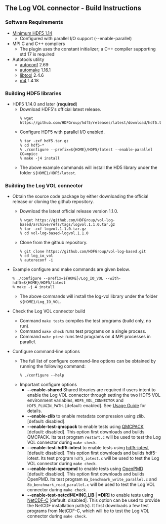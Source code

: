 ## The Log VOL connector - Build Instructions

### Software Requirements
* [Minimum HDF5 1.14](https://github.com/HDFGroup/hdf5/releases/latest/download/hdf5.tar.gz)
  + Configured with parallel I/O support (--enable-parallel)
* MPI C and C++ compilers
  + The plugin uses the constant initializer; a C++ compiler supporting std 17 is required
* Autotools utility
  + [autoconf](https://www.gnu.org/software/autoconf/) 2.69
  + [automake](https://www.gnu.org/software/automake/) 1.16.1
  + [libtool](https://www.gnu.org/software/libtool/) 2.4.6
  + [m4](https://www.gnu.org/software/m4/) 1.4.18

### Building HDF5 libraries
* HDF5 1.14.0 and later (**required**)
  + Download HDF5's official latest release.
    ```
    % wget https://github.com/HDFGroup/hdf5/releases/latest/download/hdf5.tar.gz
    ```
  + Configure HDF5 with parallel I/O enabled.
    ```
    % tar -zxf hdf5.tar.gz
    % cd hdf5-*
    % ./configure --prefix=${HOME}/HDF5/latest --enable-parallel CC=mpicc
    % make -j4 install
    ```
  + The above example commands will install the HD5 library under the folder
    `${HOME}/HDF5/latest`.

### Building the Log VOL connector
* Obtain the source code package by either downloading the official release or
  cloning the github repository.
  + Download the latest official release version 1.1.0.
    ```
    % wget https://github.com/HDFGroup/vol-log-based/archive/refs/tags/logvol.1.1.0.tar.gz
    % tar -zxf logvol.1.1.0.tar.gz
    % cd vol-log-based-logvol.1.1.0
    ```
  + Clone from the github repository.
    ```
    % git clone https://github.com/HDFGroup/vol-log-based.git
    % cd log_io_vol
    % autoreconf -i
    ```
* Example configure and make commands are given below.
  ```
  % ./configure --prefix=${HOME}/Log_IO_VOL --with-hdf5=${HOME}/HDF5/latest
  % make -j 4 install
  ```
  + The above commands will install the log-vol library under the folder `${HOME}/Log_IO_VOL`.

* Check the Log VOL connector build
  + Command `make tests` compiles the test programs (build only, no run).
  + Command `make check` runs test programs on a single process.
  + Command `make ptest` runs test programs on 4 MPI processes in parallel.

* Configure command-line options
  + The full list of configure command-line options can be obtained by running
    the following command:
    ```
    % ./configure --help
    ```
  + Important configure options
    + **--enable-shared** Shared libraries are required if users intent to enable
      the Log VOL connector through setting the two HDF5 VOL environment variables,
      `HDF5_VOL_CONNECTOR` and `HDF5_PLUGIN_PATH`. [default: enabled].
      See [Usage Guide](usage.md) for details.
    + **--enable-zlib**  to enable metadata compression using zlib. [default:
      disabled].
    + **--enable-test-qmcpack** to enable tests using
      [QMCPACK](https://github.com/QMCPACK/qmcpack.git) [default: disabled].
      This option first downloads and builds QMCPACK. Its test program
      `restart.c` will be used to test the Log VOL connector during `make check`.
    + **--enable-test-hdf5-iotest** to enable tests using
      [hdf5-iotest](https://github.com/HDFGroup/hdf5-iotest) [default:
      disabled]. This option first downloads and builds hdf5-iotest. Its test
      program `hdf5_iotest.c` will be used to test the Log VOL connector during
      `make check`.
    + **--enable-test-openpmd** to enable tests using
      [OpenPMD](https://github.com/openPMD/openPMD-api) [default: disabled].
      This option first downloads and builds OpenPMD. Its test program
      `8a_benchmark_write_parallel.c` and `8b_benchmark_read_parallel.c` will
      be used to test the Log VOL connector during `make check`.
    + **--enable-test-netcdf4[=INC,LIB | =DIR]** to enable tests using
      [NetCDF-C](https://github.com/Unidata/netcdf-c) [default: disabled]. This
      option can be used to provide the NetCDF installation path(s). It first
      downloads a few test programs from NetCDF-C, which will be to test
      the Log VOL connector during `make check`.

